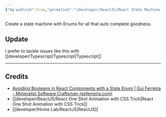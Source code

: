 ```yaml
---
{"dg-publish":true,"permalink":"/developer/ReactJS/React State Machine with Enum/","created":"2024-02-29T22:19:56.227-06:00","updated":"2024-06-04T15:45:26.000-05:00"}
---
```


Create a state machine with Enums for all that auto complete goodness.

## Update
I prefer to tackle issues like this with [[developer/Typescript/Typescript\|Typescript]]

---
## Credits
- [Avoiding Booleans in React Components with a State Enum | Gui Ferreira - Minimalist Software Craftsman (gsferreira.com)](https://gsferreira.com/archive/2020/10/avoiding-booleans-in-react-components-with-a-state-enum/)
- [[developer/ReactJS/React One Shot Animation with CSS Trick\|React One Shot Animation with CSS Trick]]
- [[developer/Home Lab/ReactJS\|ReactJS]]
